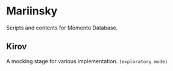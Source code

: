 # Mariinsky

Scripts and contents for Memento Database. 

## Kirov

A mocking stage for various implementation. `(exploratory mode)`
